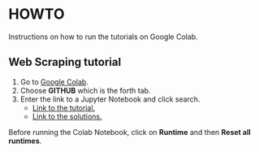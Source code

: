 # HOWTO
Instructions on how to run the tutorials on Google Colab.

## Web Scraping tutorial
1. Go to [Google Colab](https://colab.research.google.com).
2. Choose **GITHUB** which is the forth tab.
3. Enter the link to a Jupyter Notebook and click search.
    * [Link to the tutorial.](https://github.com/nestauk/im-tutorials/blob/1-web-scraping/notebooks/Web-Scraping/Web%20Scraping%20Tutorial.ipynb)
    * [Link to the solutions.](https://github.com/nestauk/im-tutorials/blob/1-web-scraping/notebooks/Web-Scraping/solutions.ipynb)

Before running the Colab Notebook, click on **Runtime** and then **Reset all runtimes**.
